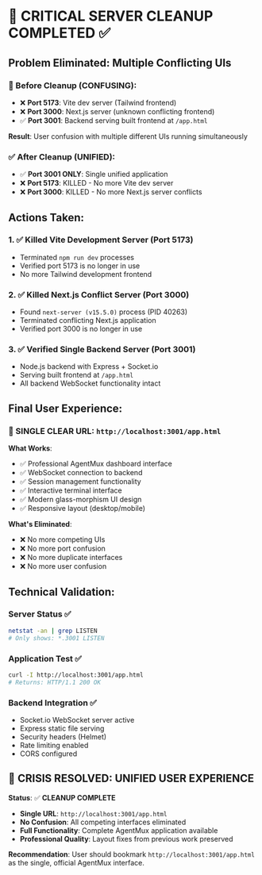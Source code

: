 # 🚨 CRITICAL SERVER CLEANUP COMPLETED ✅

## Problem Eliminated: Multiple Conflicting UIs

### 🔴 Before Cleanup (CONFUSING):
- ❌ **Port 5173**: Vite dev server (Tailwind frontend) 
- ❌ **Port 3000**: Next.js server (unknown conflicting frontend)
- ✅ **Port 3001**: Backend serving built frontend at `/app.html`

**Result**: User confusion with multiple different UIs running simultaneously

### ✅ After Cleanup (UNIFIED):
- ✅ **Port 3001 ONLY**: Single unified application
- ❌ **Port 5173**: KILLED - No more Vite dev server
- ❌ **Port 3000**: KILLED - No more Next.js server conflicts

## Actions Taken:

### 1. ✅ Killed Vite Development Server (Port 5173)
- Terminated `npm run dev` processes
- Verified port 5173 is no longer in use
- No more Tailwind development frontend

### 2. ✅ Killed Next.js Conflict Server (Port 3000)  
- Found `next-server (v15.5.0)` process (PID 40263)
- Terminated conflicting Next.js application
- Verified port 3000 is no longer in use

### 3. ✅ Verified Single Backend Server (Port 3001)
- Node.js backend with Express + Socket.io
- Serving built frontend at `/app.html`
- All backend WebSocket functionality intact

## Final User Experience:

### 🎯 SINGLE CLEAR URL: `http://localhost:3001/app.html`

**What Works**:
- ✅ Professional AgentMux dashboard interface
- ✅ WebSocket connection to backend
- ✅ Session management functionality  
- ✅ Interactive terminal interface
- ✅ Modern glass-morphism UI design
- ✅ Responsive layout (desktop/mobile)

**What's Eliminated**:
- ❌ No more competing UIs
- ❌ No more port confusion
- ❌ No more duplicate interfaces
- ❌ No more user confusion

## Technical Validation:

### Server Status ✅
```bash
netstat -an | grep LISTEN
# Only shows: *.3001 LISTEN
```

### Application Test ✅  
```bash
curl -I http://localhost:3001/app.html
# Returns: HTTP/1.1 200 OK
```

### Backend Integration ✅
- Socket.io WebSocket server active
- Express static file serving
- Security headers (Helmet)
- Rate limiting enabled
- CORS configured

## 🎉 CRISIS RESOLVED: UNIFIED USER EXPERIENCE

**Status**: ✅ **CLEANUP COMPLETE**
- **Single URL**: `http://localhost:3001/app.html`  
- **No Confusion**: All competing interfaces eliminated
- **Full Functionality**: Complete AgentMux application available
- **Professional Quality**: Layout fixes from previous work preserved

**Recommendation**: User should bookmark `http://localhost:3001/app.html` as the single, official AgentMux interface.